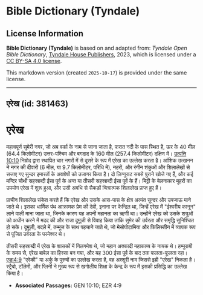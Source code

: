 # Bible Dictionary (Tyndale)

## License Information

**Bible Dictionary (Tyndale)** is based on and adapted from: _Tyndale Open Bible Dictionary_, [Tyndale House Publishers](https://tyndaleopenresources.com/), 2023, which is licensed under a [CC BY-SA 4.0 license](https://creativecommons.org/licenses/by-sa/4.0/legalcode.en).

This markdown version (created `2025-10-17`) is provided under the same license.



--------------------------------

## एरेख (id: 381463)

एरेख
====

महत्वपूर्ण सुमेरी नगर, जो अब वर्का के नाम से जाना जाता है, फरात नदी के पास स्थित है, ऊर के 40 मील (64\.4 किलोमीटर) उत्तर\-पश्चिम और बगदाद के 160 मील (257\.4 किलोमीटर) दक्षिण में। [उत्पत्ति 10:10](https://ref.ly/Gen10:10) निम्रोद द्वारा स्थापित चार नगरों में से दूसरे के रूप में एरेख का उल्लेख करता है। आंशिक उत्खनन ने नगर की दीवारों (6 मील, या 9\.7 किलोमीटर, परिधि में), नहरों, और रंगीन शंकुओं और शिलालेखों से सजाए गए सुन्दर इमारतों के अवशेषों को उजागर किया है। दो ज़िग्गुराट सबसे पुराने खोजे गए हैं, और कई मन्दिर चौथी सहस्राब्दी ईसा पूर्व के अन्त या तीसरी सहस्राब्दी ईसा पूर्व के हैं। मिट्टी के बेलनाकार मुहरों का उपयोग एरेख में शुरू हुआ, और उसी अवधि से सैकड़ों चित्रात्मक शिलालेख प्राप्त हुए हैं।

प्राचीन शिलालेख संकेत करते हैं कि एरेख और उसके आस\-पास के क्षेत्र अत्यंत सुन्दर और उपजाऊ माने जाते थे। इसका धार्मिक पंथ आक्रामक प्रेम की देवी, इनाना पर केन्द्रित था, जिन्हें एरेख में "ईश्वरीय कानून" लाने वाली माना जाता था, जिनके कारण यह अपनी महानता का ऋणी था। उन्होंने एरेख को उसके शत्रुओं को अधीन करने में मदद की और राजा दूमूज़ी से विवाह किया ताकि सुमेर की उर्वरता और समृद्धि सुनिश्चित हो सके। दूमूज़ी, बदले में, तम्मूज के साथ पहचाने जाते थे, जो मेसोपोटामिया और फिलिस्तीन में व्यापक रूप से पूजित उर्वरता के परमेश्वर थे।

तीसरी सहस्राब्दी में एरेख के शासकों में गिलगमेश थे, जो महान अक्कादी महाकाव्य के नायक थे। हम्मुराबी के समय से, एरेख बाबेल का हिस्सा बन गया, और यह 300 ईसा पूर्व के बाद तक फलता\-फूलता रहा। [एज्रा4:9](https://ref.ly/Ezra4:9) "एरेकी" या अर्कु के पुरुषों का उल्लेख करता है, वह अश्शूरी नाम जिससे इब्री "एरेख" निकला है। स्ट्रैबो, टॉलेमी, और प्लिनी ने मुख्य रूप से खगोलीय शिक्षा के केन्द्र के रूप में इसकी प्रसिद्धि का उल्लेख किया है।

* **Associated Passages:** GEN 10:10; EZR 4:9

